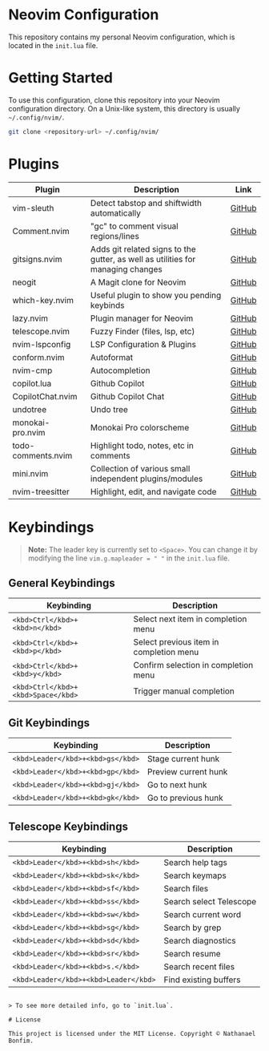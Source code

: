 # Neovim Configuration

This repository contains my personal Neovim configuration, which is located in the `init.lua` file.

# Getting Started

To use this configuration, clone this repository into your Neovim configuration directory. On a Unix-like system, this directory is usually `~/.config/nvim/`.

```bash
git clone <repository-url> ~/.config/nvim/
```

# Plugins

| Plugin | Description | Link |
| ------ | ----------- | ---- |
| vim-sleuth | Detect tabstop and shiftwidth automatically | [GitHub](https://github.com/tpope/vim-sleuth) |
| Comment.nvim | "gc" to comment visual regions/lines | [GitHub](https://github.com/numToStr/Comment.nvim) |
| gitsigns.nvim | Adds git related signs to the gutter, as well as utilities for managing changes | [GitHub](https://github.com/lewis6991/gitsigns.nvim) |
| neogit | A Magit clone for Neovim | [GitHub](https://github.com/NeogitOrg/neogit) |
| which-key.nvim | Useful plugin to show you pending keybinds | [GitHub](https://github.com/folke/which-key.nvim) |
| lazy.nvim | Plugin manager for Neovim | [GitHub](https://github.com/folke/lazy.nvim) |
| telescope.nvim | Fuzzy Finder (files, lsp, etc) | [GitHub](https://github.com/nvim-telescope/telescope.nvim) |
| nvim-lspconfig | LSP Configuration & Plugins | [GitHub](https://github.com/neovim/nvim-lspconfig) |
| conform.nvim | Autoformat | [GitHub](https://github.com/stevearc/conform.nvim) |
| nvim-cmp | Autocompletion | [GitHub](https://github.com/hrsh7th/nvim-cmp) |
| copilot.lua | Github Copilot | [GitHub](https://github.com/zbirenbaum/copilot.lua) |
| CopilotChat.nvim | Github Copilot Chat | [GitHub](https://github.com/CopilotC-Nvim/CopilotChat.nvim) |
| undotree | Undo tree | [GitHub](https://github.com/jiaoshijie/undotree) |
| monokai-pro.nvim | Monokai Pro colorscheme | [GitHub](https://github.com/loctvl842/monokai-pro.nvim) |
| todo-comments.nvim | Highlight todo, notes, etc in comments | [GitHub](https://github.com/folke/todo-comments.nvim) |
| mini.nvim | Collection of various small independent plugins/modules | [GitHub](https://github.com/echasnovski/mini.nvim) |
| nvim-treesitter | Highlight, edit, and navigate code | [GitHub](https://github.com/nvim-treesitter/nvim-treesitter) |


# Keybindings

> **Note:** The leader key is currently set to `<Space>`. You can change it by modifying the line `vim.g.mapleader = " "` in the `init.lua` file.

## General Keybindings

| Keybinding | Description |
| ---------- | ----------- |
| `<kbd>Ctrl</kbd>+<kbd>n</kbd>` | Select next item in completion menu |
| `<kbd>Ctrl</kbd>+<kbd>p</kbd>` | Select previous item in completion menu |
| `<kbd>Ctrl</kbd>+<kbd>y</kbd>` | Confirm selection in completion menu |
| `<kbd>Ctrl</kbd>+<kbd>Space</kbd>` | Trigger manual completion |

## Git Keybindings

| Keybinding | Description |
| ---------- | ----------- |
| `<kbd>Leader</kbd>+<kbd>gs</kbd>` | Stage current hunk |
| `<kbd>Leader</kbd>+<kbd>gp</kbd>` | Preview current hunk |
| `<kbd>Leader</kbd>+<kbd>gj</kbd>` | Go to next hunk |
| `<kbd>Leader</kbd>+<kbd>gk</kbd>` | Go to previous hunk |

## Telescope Keybindings

| Keybinding | Description |
| ---------- | ----------- |
| `<kbd>Leader</kbd>+<kbd>sh</kbd>` | Search help tags |
| `<kbd>Leader</kbd>+<kbd>sk</kbd>` | Search keymaps |
| `<kbd>Leader</kbd>+<kbd>sf</kbd>` | Search files |
| `<kbd>Leader</kbd>+<kbd>ss</kbd>` | Search select Telescope |
| `<kbd>Leader</kbd>+<kbd>sw</kbd>` | Search current word |
| `<kbd>Leader</kbd>+<kbd>sg</kbd>` | Search by grep |
| `<kbd>Leader</kbd>+<kbd>sd</kbd>` | Search diagnostics |
| `<kbd>Leader</kbd>+<kbd>sr</kbd>` | Search resume |
| `<kbd>Leader</kbd>+<kbd>s.</kbd>` | Search recent files |
| `<kbd>Leader</kbd>+<kbd>Leader</kbd>` | Find existing buffers |
```

> To see more detailed info, go to `init.lua`.

# License

This project is licensed under the MIT License. Copyright © Nathanael Bonfim.


